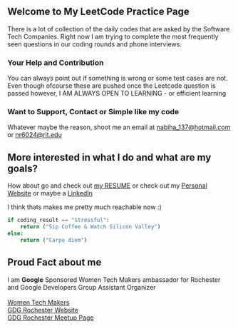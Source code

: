 ## Welcome to My LeetCode Practice Page

There is a lot of collection of the daily codes that are asked by the Software Tech Companies.
Right now I am trying to complete the most frequently seen questions in our coding rounds and phone interviews.

### Your Help and Contribution
You can always point out if something is wrong or some test cases are not. Even though ofcourse these are pushed once the Leetcode question is passed however, I AM ALWAYS OPEN TO LEARNING - or efficient learning

### Want to Support, Contact or Simple like my code 

Whatever maybe the reason, shoot me an email at nabiha_137@hotmail.com or nr6024@rit.edu

## More interested in what I do and what are my goals?

How about go and check out [my RESUME](https://github.com/nabiharaza/Resume/blob/master/Resume__Nabiha_Raza.pdf) 
or check out my [Personal Website](https://www.cs.rit.edu/~nr6024/)
or maybe a [LinkedIn](https://www.linkedin.com/in/nabiha-raza/)

I think thats makes me pretty much reachable now :)

```python
if coding_result == "stressful":
    return ("Sip Coffee & Watch Silicon Valley")
else:
    return ("Carpe diem")
```
## Proud Fact about me
I am **Google** Sponsored Women Tech Makers ambassador for Rochester and Google Developers Group Assistant Organizer<br><br>
[Women Tech Makers](https://www.womentechmakers.com/ambassadors/nabiha-raza) <br>
[GDG Rochester Website](https://gdg-rochester.firebaseapp.com/team) <br>
[GDG Rochester Meetup Page](https://www.meetup.com/GDG-Rochester/) 

